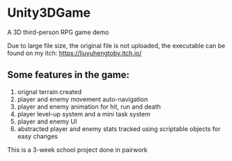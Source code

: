 # Unity3DGame
A 3D third-person RPG game demo

Due to large file size, the original file is not uploaded, the executable can be found on my itch:
https://liuyuhengtoby.itch.io/

## Some features in the game:
1. orignal terrain created
2. player and enemy movement auto-navigation
3. player and enemy animation for hit, run and death
4. player level-up system and a mini task system
5. player and enemy UI
6. abstracted player and enemy stats tracked using scriptable objects for easy changes

This is a 3-week school project done in pairwork
